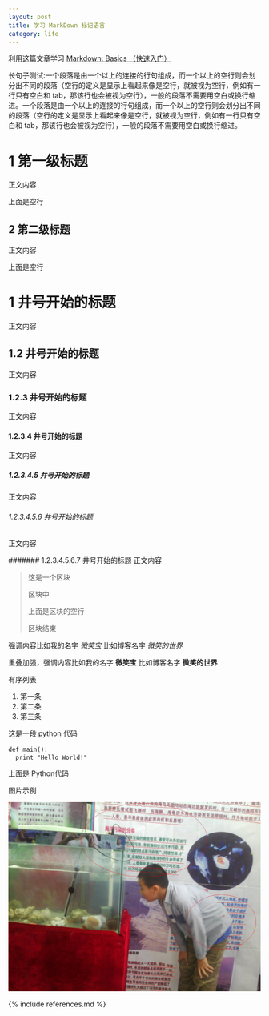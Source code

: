 ```yaml
---
layout: post
title: 学习 MarkDown 标记语言
category: life
---
```


利用这篇文章学习 [Markdown: Basics （快速入门）](http://wowubuntu.com/markdown/basic.html)

长句子测试:一个段落是由一个以上的连接的行句组成，而一个以上的空行则会划分出不同的段落（空行的定义是显示上看起来像是空行，就被视为空行，例如有一行只有空白和 tab，那该行也会被视为空行），一般的段落不需要用空白或换行缩进。一个段落是由一个以上的连接的行句组成，而一个以上的空行则会划分出不同的段落（空行的定义是显示上看起来像是空行，就被视为空行，例如有一行只有空白和 tab，那该行也会被视为空行），一般的段落不需要用空白或换行缩进。

1 第一级标题
=================
正文内容

上面是空行

2 第二级标题
----------------
正文内容

上面是空行


# 1 井号开始的标题
正文内容

## 1.2 井号开始的标题
正文内容

### 1.2.3 井号开始的标题
正文内容

#### 1.2.3.4 井号开始的标题
正文内容

##### 1.2.3.4.5 井号开始的标题
正文内容

###### 1.2.3.4.5.6 井号开始的标题
正文内容

####### 1.2.3.4.5.6.7 井号开始的标题
正文内容


>这是一个区块
>
>区块中
>
>
>上面是区块的空行
>
>区块结束


强调内容比如我的名字 *微笑宝* 比如博客名字 _微笑的世界_

重叠加强，强调内容比如我的名字 **微笑宝** 比如博客名字 __微笑的世界__


有序列表

1. 第一条
2. 第二条
3. 第三条


这是一段 python 代码

    def main():
      print "Hello World!"


上面是 Python代码

图片示例

![微笑宝的微博用图](/pic/zphygy.JPG  "微笑宝的微博用图")


{% include references.md %}
